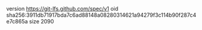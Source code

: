 version https://git-lfs.github.com/spec/v1
oid sha256:3911db71917bda7c6ad88148a08280314621a94279f3c114b90f287c4e7c865a
size 2090
